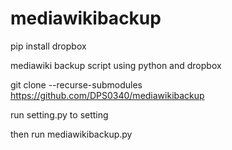# mediawikibackup

pip install dropbox

mediawiki backup script using python and dropbox

git clone --recurse-submodules https://github.com/DPS0340/mediawikibackup

run setting.py to setting

then run mediawikibackup.py
